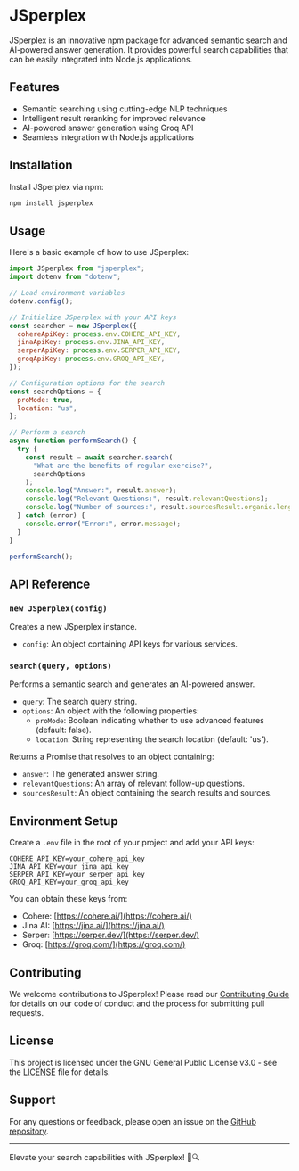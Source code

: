 # JSperplex

JSperplex is an innovative npm package for advanced semantic search and AI-powered answer generation. It provides powerful search capabilities that can be easily integrated into Node.js applications.

## Features

- Semantic searching using cutting-edge NLP techniques
- Intelligent result reranking for improved relevance
- AI-powered answer generation using Groq API
- Seamless integration with Node.js applications

## Installation

Install JSperplex via npm:

```bash
npm install jsperplex
```

## Usage

Here's a basic example of how to use JSperplex:

```javascript
import JSperplex from "jsperplex";
import dotenv from "dotenv";

// Load environment variables
dotenv.config();

// Initialize JSperplex with your API keys
const searcher = new JSperplex({
  cohereApiKey: process.env.COHERE_API_KEY,
  jinaApiKey: process.env.JINA_API_KEY,
  serperApiKey: process.env.SERPER_API_KEY,
  groqApiKey: process.env.GROQ_API_KEY,
});

// Configuration options for the search
const searchOptions = {
  proMode: true,
  location: "us",
};

// Perform a search
async function performSearch() {
  try {
    const result = await searcher.search(
      "What are the benefits of regular exercise?",
      searchOptions
    );
    console.log("Answer:", result.answer);
    console.log("Relevant Questions:", result.relevantQuestions);
    console.log("Number of sources:", result.sourcesResult.organic.length);
  } catch (error) {
    console.error("Error:", error.message);
  }
}

performSearch();
```

## API Reference

### `new JSperplex(config)`

Creates a new JSperplex instance.

- `config`: An object containing API keys for various services.

### `search(query, options)`

Performs a semantic search and generates an AI-powered answer.

- `query`: The search query string.
- `options`: An object with the following properties:
  - `proMode`: Boolean indicating whether to use advanced features (default: false).
  - `location`: String representing the search location (default: 'us').

Returns a Promise that resolves to an object containing:

- `answer`: The generated answer string.
- `relevantQuestions`: An array of relevant follow-up questions.
- `sourcesResult`: An object containing the search results and sources.

## Environment Setup

Create a `.env` file in the root of your project and add your API keys:

```
COHERE_API_KEY=your_cohere_api_key
JINA_API_KEY=your_jina_api_key
SERPER_API_KEY=your_serper_api_key
GROQ_API_KEY=your_groq_api_key
```

You can obtain these keys from:

- Cohere: [https://cohere.ai/](https://cohere.ai/)
- Jina AI: [https://jina.ai/](https://jina.ai/)
- Serper: [https://serper.dev/](https://serper.dev/)
- Groq: [https://groq.com/](https://groq.com/)

## Contributing

We welcome contributions to JSperplex! Please read our [Contributing Guide](CONTRIBUTING.md) for details on our code of conduct and the process for submitting pull requests.

## License

This project is licensed under the GNU General Public License v3.0 - see the [LICENSE](LICENSE) file for details.

## Support

For any questions or feedback, please open an issue on the [GitHub repository](https://github.com/saschaseniuk/jsperplex/issues).

---

Elevate your search capabilities with JSperplex! 🚀🔍
